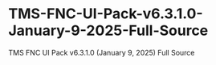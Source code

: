 # TMS-FNC-UI-Pack-v6.3.1.0-January-9-2025-Full-Source
TMS FNC UI Pack v6.3.1.0 (January 9, 2025) Full Source
